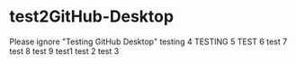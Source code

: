 # test2GitHub-Desktop
Please ignore "Testing GitHub Desktop"
testing 4
TESTING 5
TEST 6
test 7
test 8
test 9
test1
test 2
test 3
